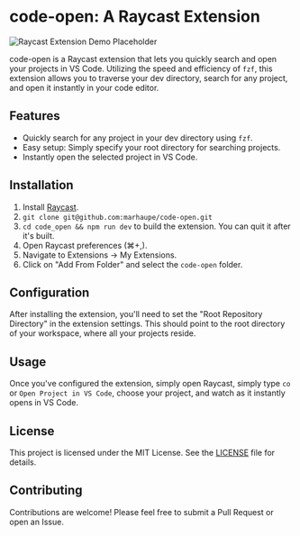 # code-open: A Raycast Extension

![Raycast Extension Demo Placeholder](media/demo.gif)

code-open is a Raycast extension that lets you quickly search and open your projects in VS Code. Utilizing the speed and efficiency of `fzf`, this extension allows you to traverse your dev directory, search for any project, and open it instantly in your code editor.

## Features

- Quickly search for any project in your dev directory using `fzf`.
- Easy setup: Simply specify your root directory for searching projects.
- Instantly open the selected project in VS Code.

## Installation

1. Install [Raycast](https://www.raycast.com/).
2. `git clone git@github.com:marhaupe/code-open.git`
3. `cd code_open && npm run dev` to build the extension. You can quit it after it's built.
4. Open Raycast preferences (⌘+,).
5. Navigate to Extensions → My Extensions.
6. Click on "Add From Folder" and select the `code-open` folder.

## Configuration

After installing the extension, you'll need to set the "Root Repository Directory" in the extension settings. This should point to the root directory of your workspace, where all your projects reside.

## Usage

Once you've configured the extension, simply open Raycast, simply type `co` or `Open Project in VS Code`, choose your project, and watch as it instantly opens in VS Code.

## License

This project is licensed under the MIT License. See the [LICENSE](LICENSE) file for details.

## Contributing

Contributions are welcome! Please feel free to submit a Pull Request or open an Issue.
